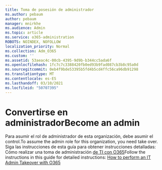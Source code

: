 ```yaml
---
title: Toma de posesión de administrador
ms.author: pebaum
author: pebaum
manager: mnirkhe
ms.audience: Admin
ms.topic: article
ms.service: o365-administration
ROBOTS: NOINDEX, NOFOLLOW
localization_priority: Normal
ms.collection: Adm_O365
ms.custom: ''
ms.assetid: 53aeac4c-00cb-4395-9d9b-b344cc5ada6f
ms.openlocfilehash: 1fc7c7c3388420fb0ed93b9fad087cb3b8c95a0d
ms.sourcegitcommit: 0eb4f9bde53395b5fd4b5cd4ffc56ca96db91298
ms.translationtype: MT
ms.contentlocale: es-ES
ms.lasthandoff: 03/10/2021
ms.locfileid: "50707395"
---
```

# <a name="become-an-admin"></a><span data-ttu-id="b1a3a-102">Convertirse en administrador</span><span class="sxs-lookup"><span data-stu-id="b1a3a-102">Become an admin</span></span>

<span data-ttu-id="b1a3a-103">Para asumir el rol de administrador de esta organización, debe asumir el control.</span><span class="sxs-lookup"><span data-stu-id="b1a3a-103">To assume the admin role for this organization, you need take over.</span></span> <span data-ttu-id="b1a3a-104">Siga las instrucciones de esta guía para obtener instrucciones detalladas: Cómo realizar una toma de administración [de TI con O365](https://powerbi.microsoft.com/pt-pt/blog/how-to-perform-an-it-admin-takeover-with-o365/)</span><span class="sxs-lookup"><span data-stu-id="b1a3a-104">Follow the instructions in this guide for detailed instructions: [How to perform an IT Admin Takeover with O365](https://powerbi.microsoft.com/pt-pt/blog/how-to-perform-an-it-admin-takeover-with-o365/)</span></span>
